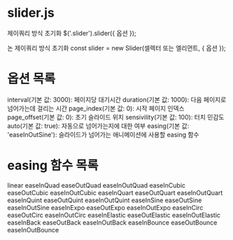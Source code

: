 # slider.js

제이쿼리 방식 초기화
$('.slider').slider({ 옵션 });

논 제이쿼리 방식 초기화
const slider = new Slider(셀렉터 또는 엘리먼트, { 옵션 });

# 옵션 목록
interval(기본 값: 3000): 페이지당 대기시간
duration(기본 값: 1000): 다음 페이지로 넘어가는데 걸리는 시간
page_index(기본 값: 0): 시작 페이지 인덱스
page_offset(기본 값: 0): 초기 슬라이드 위치
sensivility(기본 값: 100): 터치 민감도
auto(기본 값: true): 자동으로 넘어가는지에 대한 여부
easing(기본 값: 'easeInOutSine'): 슬라이드가 넘어가는 애니메이션에 사용할 easing 함수

# easing 함수 목록
linear
easeInQuad
easeOutQuad
easeInOutQuad
easeInCubic
easeOutCubic
easeInOutCubic
easeInQuart
easeOutQuart
easeInOutQuart
easeInQuint
easeOutQuint
easeInOutQuint
easeInSine
easeOutSine
easeInOutSine
easeInExpo
easeOutExpo
easeInOutExpo
easeInCirc
easeOutCirc
easeInOutCirc
easeInElastic
easeOutElastic
easeInOutElastic
easeInBack
easeOutBack
easeInOutBack
easeInBounce
easeOutBounce
easeInOutBounce
